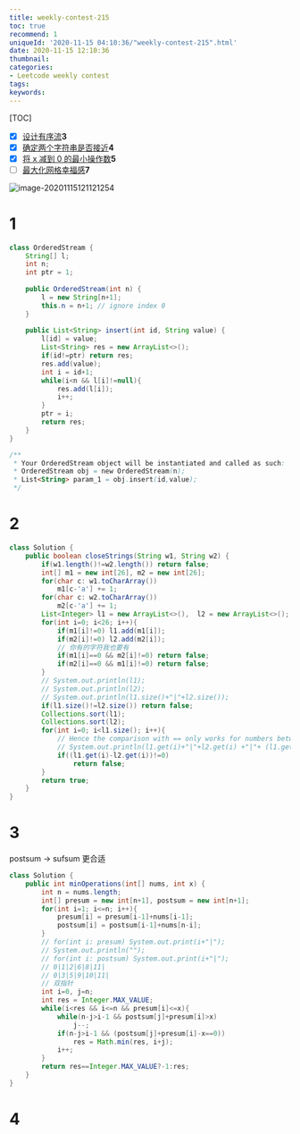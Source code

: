 ```yaml
---
title: weekly-contest-215
toc: true
recommend: 1
uniqueId: '2020-11-15 04:10:36/"weekly-contest-215".html'
date: 2020-11-15 12:10:36
thumbnail:
categories:
- Leetcode weekly contest
tags:
keywords:
---
```


[TOC]

- [x] [设计有序流](https://leetcode-cn.com/contest/weekly-contest-215/problems/design-an-ordered-stream/)**3**
- [x] [确定两个字符串是否接近](https://leetcode-cn.com/contest/weekly-contest-215/problems/determine-if-two-strings-are-close/)**4**
- [x] [将 x 减到 0 的最小操作数](https://leetcode-cn.com/contest/weekly-contest-215/problems/minimum-operations-to-reduce-x-to-zero/)**5**
- [ ] [最大化网格幸福感](https://leetcode-cn.com/contest/weekly-contest-215/problems/maximize-grid-happiness/)**7**

![image-20201115121121254](https://i.loli.net/2020/11/15/QnlxpMiLIF315YJ.png)

<!--more-->



# 1

```java
class OrderedStream {
    String[] l;
    int n;
    int ptr = 1;
    
    public OrderedStream(int n) {
        l = new String[n+1];
        this.n = n+1; // ignore index 0
    }
    
    public List<String> insert(int id, String value) {
        l[id] = value;
        List<String> res = new ArrayList<>();
        if(id!=ptr) return res;
        res.add(value);
        int i = id+1;
        while(i<n && l[i]!=null){
            res.add(l[i]);
            i++;
        }
        ptr = i;
        return res;
    }
}

/**
 * Your OrderedStream object will be instantiated and called as such:
 * OrderedStream obj = new OrderedStream(n);
 * List<String> param_1 = obj.insert(id,value);
 */
```

# 2

```java
class Solution {
    public boolean closeStrings(String w1, String w2) {
        if(w1.length()!=w2.length()) return false;
        int[] m1 = new int[26], m2 = new int[26];
        for(char c: w1.toCharArray())
            m1[c-'a'] += 1;
        for(char c: w2.toCharArray())
            m2[c-'a'] += 1;
        List<Integer> l1 = new ArrayList<>(),  l2 = new ArrayList<>();
        for(int i=0; i<26; i++){
            if(m1[i]!=0) l1.add(m1[i]);
            if(m2[i]!=0) l2.add(m2[i]);
            // 你有的字符我也要有
            if(m1[i]==0 && m2[i]!=0) return false;
            if(m2[i]==0 && m1[i]!=0) return false;
        }
        // System.out.println(l1);
        // System.out.println(l2);
        // System.out.println(l1.size()+"|"+l2.size());
        if(l1.size()!=l2.size()) return false;
        Collections.sort(l1);
        Collections.sort(l2);
        for(int i=0; i<l1.size(); i++){
            // Hence the comparison with == only works for numbers between -128 and 127.
            // System.out.println(l1.get(i)+"|"+l2.get(i) +"|"+ (l1.get(i)!=l2.get(i)));
            if((l1.get(i)-l2.get(i))!=0)
                return false;
        }
        return true;
    }
}
```

# 3

postsum -> sufsum 更合适

```java
class Solution {
    public int minOperations(int[] nums, int x) {
        int n = nums.length;
        int[] presum = new int[n+1], postsum = new int[n+1];
        for(int i=1; i<=n; i++){
            presum[i] = presum[i-1]+nums[i-1];
            postsum[i] = postsum[i-1]+nums[n-i];
        }
        // for(int i: presum) System.out.print(i+"|");
        // System.out.println("");
        // for(int i: postsum) System.out.print(i+"|");
        // 0|1|2|6|8|11|
        // 0|3|5|9|10|11|
        // 双指针
        int i=0, j=n;
        int res = Integer.MAX_VALUE;
        while(i<res && i<=n && presum[i]<=x){
            while(n-j>i-1 && postsum[j]+presum[i]>x)
                j--;
            if(n-j>i-1 && (postsum[j]+presum[i]-x==0))
                res = Math.min(res, i+j);
            i++;
        }
        return res==Integer.MAX_VALUE?-1:res;
    }
}
```


# 4

```java

```

